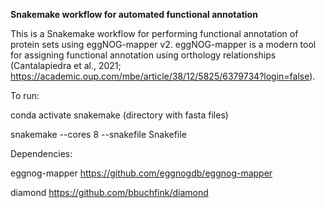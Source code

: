 **Snakemake workflow for automated functional annotation**

This is a Snakemake workflow for performing functional annotation of protein sets using eggNOG-mapper v2.
eggNOG-mapper is a modern tool for assigning functional annotation using orthology relationships  (Cantalapiedra et al., 2021; https://academic.oup.com/mbe/article/38/12/5825/6379734?login=false).

To run:

conda activate snakemake (directory with fasta files)

snakemake --cores 8 --snakefile Snakefile

Dependencies:

eggnog-mapper
https://github.com/eggnogdb/eggnog-mapper

diamond
https://github.com/bbuchfink/diamond

